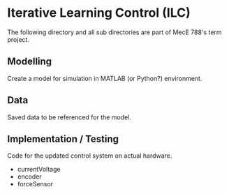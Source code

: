 # Iterative Learning Control (ILC)

The following directory and all sub directories are part of MecE 788's term project.

## Modelling

Create a model for simulation in MATLAB (or Python?) environment.

## Data

Saved data to be referenced for the model.

## Implementation / Testing

Code for the updated control system on actual hardware.

* currentVoltage 
* encoder
* forceSensor
